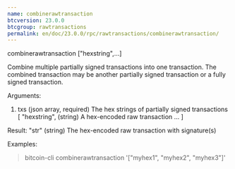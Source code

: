 ```yaml
---
name: combinerawtransaction
btcversion: 23.0.0
btcgroup: rawtransactions
permalink: en/doc/23.0.0/rpc/rawtransactions/combinerawtransaction/
---
```


combinerawtransaction ["hexstring",...]

Combine multiple partially signed transactions into one transaction.
The combined transaction may be another partially signed transaction or a 
fully signed transaction.

Arguments:
1. txs                 (json array, required) The hex strings of partially signed transactions
     [
       "hexstring",    (string) A hex-encoded raw transaction
       ...
     ]

Result:
"str"    (string) The hex-encoded raw transaction with signature(s)

Examples:
> bitcoin-cli combinerawtransaction '["myhex1", "myhex2", "myhex3"]'


